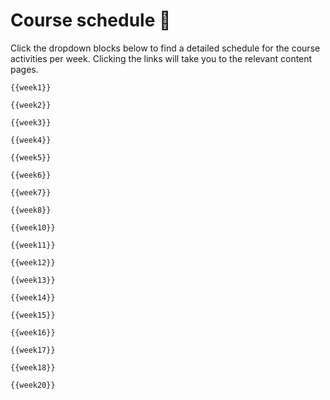# Course schedule 📅

Click the dropdown blocks below to find a detailed schedule for the course activities per week. Clicking the links will take you to the relevant content pages.

```{dropdown} Week 1.1 (September 2th)
{{week1}}
```

```{dropdown} Week 1.2 (September 9th)
{{week2}}
```

```{dropdown} Week 1.3 (September 16th)
{{week3}}
```

```{dropdown} Week 1.4 (September 23rd)
{{week4}}
```

```{dropdown} Week 1.5 (September 30th)
{{week5}}
```

```{dropdown} Week 1.6 (October 7th)
{{week6}}
```

```{dropdown} Week 1.7 (October 14th)
{{week7}}
```

```{dropdown} Week 1.8 (October 21st)
{{week8}}
```

```{dropdown} Week 1.10 (November 4th)
{{week10}}
```

```{dropdown} Week 1.11 (November 11th)
{{week11}}
```

```{dropdown} Week 1.12 (November 18th)
{{week12}}
```

```{dropdown} Week 1.13 (November 25th)
{{week13}}
```

```{dropdown} Week 1.14 (December 2nd)
{{week14}}
```

```{dropdown} Week 1.15 (December 9th)
{{week15}}
```

```{dropdown} Week 1.16 (December 16th)
{{week16}}
```

```{dropdown} Week 1.17 (December 23rd)
{{week17}}
```

```{dropdown} Week 1.18 (December 30th)
{{week18}}
```

```{dropdown} Week 1.20 (January 13th)
{{week20}}
```
